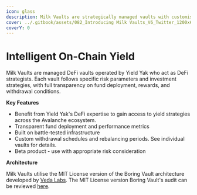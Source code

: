 ```yaml
---
icon: glass
description: Milk Vaults are strategically managed vaults with customised strategies
cover: ../.gitbook/assets/082_Introducing Milk Vaults_V6_Twitter_1200x675px.jpg
coverY: 0
---
```


# Intelligent On-Chain Yield

Milk Vaults are managed DeFi vaults operated by Yield Yak who act as DeFi strategists. Each vault follows specific risk parameters and investment strategies, with full transparency on fund deployment, rewards, and withdrawal conditions.

**Key Features**

* Benefit from Yield Yak's DeFi expertise to gain access to yield strategies across the Avalanche ecosystem.&#x20;
* Transparent fund deployment and performance metrics
* Built on battle-tested infrastructure
* Custom withdrawal schedules and rebalancing periods. See individual vaults for details.
* Beta product - use with appropriate risk consideration

**Architecture**

Milk Vaults utilise the MIT License version of the Boring Vault architecture developed by [Veda Labs](https://docs.veda.tech/).  The MIT License version Boring Vault's audit can be reviewed [here](https://github.com/Se7en-Seas/boring-vault/tree/main/audit).

